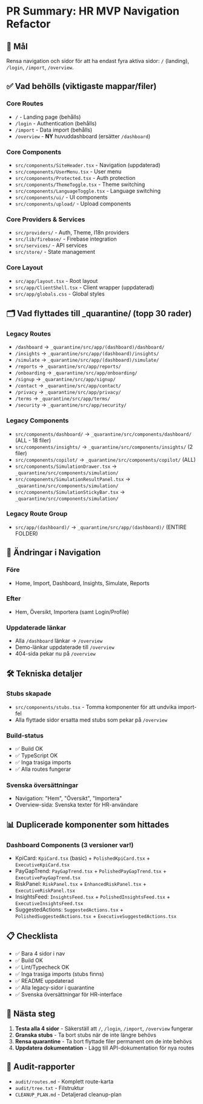 # PR Summary: HR MVP Navigation Refactor

## 🎯 Mål
Rensa navigation och sidor för att ha endast fyra aktiva sidor: `/` (landing), `/login`, `/import`, `/overview`.

## ✅ Vad behölls (viktigaste mappar/filer)

### Core Routes
- `/` - Landing page (behålls)
- `/login` - Authentication (behålls)
- `/import` - Data import (behålls)
- `/overview` - **NY** huvuddashboard (ersätter `/dashboard`)

### Core Components
- `src/components/SiteHeader.tsx` - Navigation (uppdaterad)
- `src/components/UserMenu.tsx` - User menu
- `src/components/Protected.tsx` - Auth protection
- `src/components/ThemeToggle.tsx` - Theme switching
- `src/components/LanguageToggle.tsx` - Language switching
- `src/components/ui/` - UI components
- `src/components/upload/` - Upload components

### Core Providers & Services
- `src/providers/` - Auth, Theme, I18n providers
- `src/lib/firebase/` - Firebase integration
- `src/services/` - API services
- `src/store/` - State management

### Core Layout
- `src/app/layout.tsx` - Root layout
- `src/app/ClientShell.tsx` - Client wrapper (uppdaterad)
- `src/app/globals.css` - Global styles

## 🗂️ Vad flyttades till _quarantine/ (topp 30 rader)

### Legacy Routes
- `/dashboard` → `_quarantine/src/app/(dashboard)/dashboard/`
- `/insights` → `_quarantine/src/app/(dashboard)/insights/`
- `/simulate` → `_quarantine/src/app/(dashboard)/simulate/`
- `/reports` → `_quarantine/src/app/reports/`
- `/onboarding` → `_quarantine/src/app/onboarding/`
- `/signup` → `_quarantine/src/app/signup/`
- `/contact` → `_quarantine/src/app/contact/`
- `/privacy` → `_quarantine/src/app/privacy/`
- `/terms` → `_quarantine/src/app/terms/`
- `/security` → `_quarantine/src/app/security/`

### Legacy Components
- `src/components/dashboard/` → `_quarantine/src/components/dashboard/` (ALL - 18 filer)
- `src/components/insights/` → `_quarantine/src/components/insights/` (2 filer)
- `src/components/copilot/` → `_quarantine/src/components/copilot/` (ALL)
- `src/components/SimulationDrawer.tsx` → `_quarantine/src/components/simulation/`
- `src/components/SimulationResultPanel.tsx` → `_quarantine/src/components/simulation/`
- `src/components/SimulationStickyBar.tsx` → `_quarantine/src/components/simulation/`

### Legacy Route Group
- `src/app/(dashboard)/` → `_quarantine/src/app/(dashboard)/` (ENTIRE FOLDER)

## 🔄 Ändringar i Navigation

### Före
- Home, Import, Dashboard, Insights, Simulate, Reports

### Efter
- Hem, Översikt, Importera (samt Login/Profile)

### Uppdaterade länkar
- Alla `/dashboard` länkar → `/overview`
- Demo-länkar uppdaterade till `/overview`
- 404-sida pekar nu på `/overview`

## 🛠️ Tekniska detaljer

### Stubs skapade
- `src/components/stubs.tsx` - Tomma komponenter för att undvika import-fel
- Alla flyttade sidor ersatta med stubs som pekar på `/overview`

### Build-status
- ✅ Build OK
- ✅ TypeScript OK
- ✅ Inga trasiga imports
- ✅ Alla routes fungerar

### Svenska översättningar
- Navigation: "Hem", "Översikt", "Importera"
- Overview-sida: Svenska texter för HR-användare

## 📊 Duplicerade komponenter som hittades

### Dashboard Components (3 versioner var!)
- KpiCard: `KpiCard.tsx` (basic) + `PolishedKpiCard.tsx` + `ExecutiveKpiCard.tsx`
- PayGapTrend: `PayGapTrend.tsx` + `PolishedPayGapTrend.tsx` + `ExecutivePayGapTrend.tsx`
- RiskPanel: `RiskPanel.tsx` + `EnhancedRiskPanel.tsx` + `ExecutiveRiskPanel.tsx`
- InsightsFeed: `InsightsFeed.tsx` + `PolishedInsightsFeed.tsx` + `ExecutiveInsightsFeed.tsx`
- SuggestedActions: `SuggestedActions.tsx` + `PolishedSuggestedActions.tsx` + `ExecutiveSuggestedActions.tsx`

## 📋 Checklista

- ✅ Bara 4 sidor i nav
- ✅ Build OK
- ✅ Lint/Typecheck OK
- ✅ Inga trasiga imports (stubs finns)
- ✅ README uppdaterad
- ✅ Alla legacy-sidor i quarantine
- ✅ Svenska översättningar för HR-interface

## 🎯 Nästa steg

1. **Testa alla 4 sidor** - Säkerställ att `/`, `/login`, `/import`, `/overview` fungerar
2. **Granska stubs** - Ta bort stubs när de inte längre behövs
3. **Rensa quarantine** - Ta bort flyttade filer permanent om de inte behövs
4. **Uppdatera dokumentation** - Lägg till API-dokumentation för nya routes

## 📁 Audit-rapporter

- `audit/routes.md` - Komplett route-karta
- `audit/tree.txt` - Filstruktur
- `CLEANUP_PLAN.md` - Detaljerad cleanup-plan
